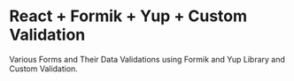 # React + Formik + Yup + Custom Validation

Various Forms and Their Data Validations using Formik and Yup Library and Custom Validation.
